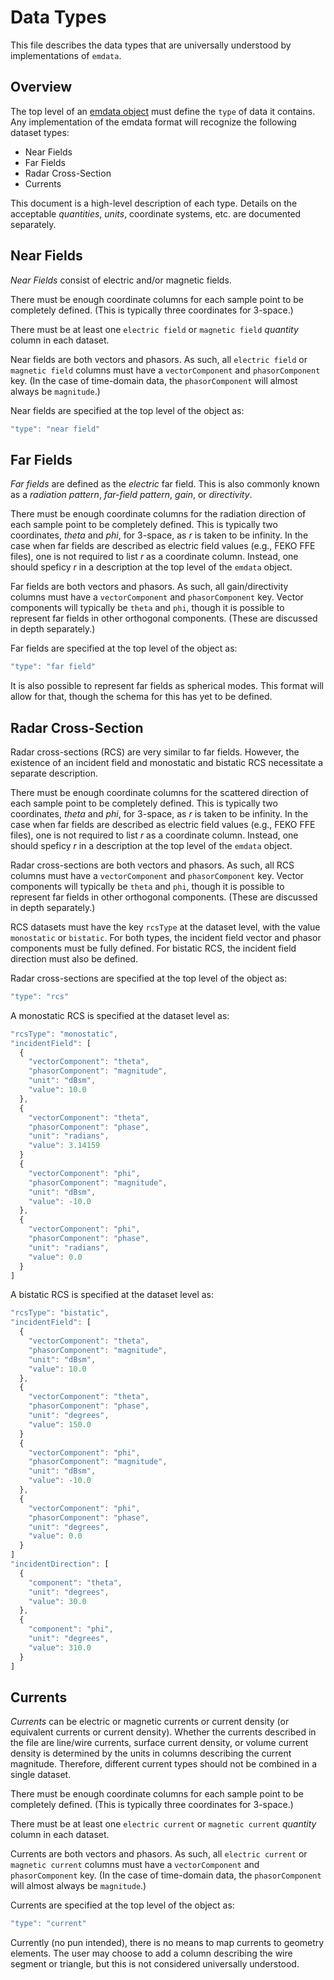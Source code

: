 # Data Types
This file describes the data types that are universally understood by implementations of `emdata`.

## Overview
The top level of an [emdata object](./object_schema.md) must define the `type` of data it contains. Any implementation of the emdata format will recognize the following dataset types:
* Near Fields
* Far Fields
* Radar Cross-Section
* Currents

This document is a high-level description of each type. Details on the acceptable *quantities*, *units*, coordinate systems, etc. are documented separately.

## Near Fields
*Near Fields* consist of electric and/or magnetic fields.

There must be enough coordinate columns for each sample point to be completely defined. (This is typically three coordinates for 3-space.)

There must be at least one `electric field` or `magnetic field` *quantity* column in each dataset.

Near fields are both vectors and phasors. As such, all `electric field` or `magnetic field` columns must have a `vectorComponent` and `phasorComponent` key. (In the case of time-domain data, the `phasorComponent` will almost always be `magnitude`.)

Near fields are specified at the top level of the object as:
```javascript
"type": "near field"
```

## Far Fields
*Far fields* are defined as the *electric* far field. This is also commonly known as a *radiation pattern*, *far-field pattern*, *gain*, or *directivity*.

There must be enough coordinate columns for the radiation direction of each sample point to be completely defined. This is typically two coordinates, *theta* and *phi*, for 3-space, as *r* is taken to be infinity. In the case when far fields are described as electric field values (e.g., FEKO FFE files), one is not required to list *r* as a coordinate column. Instead, one should speficy *r* in a description at the top level of the `emdata` object.

Far fields are both vectors and phasors. As such, all gain/directivity columns must have a `vectorComponent` and `phasorComponent` key. Vector components will typically be `theta` and `phi`, though it is possible to represent far fields in other orthogonal components. (These are discussed in depth separately.)

Far fields are specified at the top level of the object as:
```javascript
"type": "far field"
```

It is also possible to represent far fields as spherical modes. This format will allow for that, though the schema for this has yet to be defined.

## Radar Cross-Section
Radar cross-sections (RCS) are very similar to far fields. However, the existence of an incident field and monostatic and bistatic RCS necessitate a separate description.

There must be enough coordinate columns for the scattered direction of each sample point to be completely defined. This is typically two coordinates, *theta* and *phi*, for 3-space, as *r* is taken to be infinity. In the case when far fields are described as electric field values (e.g., FEKO FFE files), one is not required to list *r* as a coordinate column. Instead, one should speficy *r* in a description at the top level of the `emdata` object.

Radar cross-sections are both vectors and phasors. As such, all RCS columns must have a `vectorComponent` and `phasorComponent` key. Vector components will typically be `theta` and `phi`, though it is possible to represent far fields in other orthogonal components. (These are discussed in depth separately.)

RCS datasets must have the key `rcsType` at the dataset level, with the value `monostatic` or `bistatic`. For both types, the incident field vector and phasor components must be fully defined. For bistatic RCS, the incident field direction must also be defined.

Radar cross-sections are specified at the top level of the object as:
```javascript
"type": "rcs"
```

A monostatic RCS is specified at the dataset level as:
```javascript
"rcsType": "monostatic",
"incidentField": [
  {
    "vectorComponent": "theta",
    "phasorComponent": "magnitude",
    "unit": "dBsm",
    "value": 10.0
  },
  {
    "vectorComponent": "theta",
    "phasorComponent": "phase",
    "unit": "radians",
    "value": 3.14159
  }
  {
    "vectorComponent": "phi",
    "phasorComponent": "magnitude",
    "unit": "dBsm",
    "value": -10.0
  },
  {
    "vectorComponent": "phi",
    "phasorComponent": "phase",
    "unit": "radians",
    "value": 0.0
  }
]
```

A bistatic RCS is specified at the dataset level as:
```javascript
"rcsType": "bistatic",
"incidentField": [
  {
    "vectorComponent": "theta",
    "phasorComponent": "magnitude",
    "unit": "dBsm",
    "value": 10.0
  },
  {
    "vectorComponent": "theta",
    "phasorComponent": "phase",
    "unit": "degrees",
    "value": 150.0
  }
  {
    "vectorComponent": "phi",
    "phasorComponent": "magnitude",
    "unit": "dBsm",
    "value": -10.0
  },
  {
    "vectorComponent": "phi",
    "phasorComponent": "phase",
    "unit": "degrees",
    "value": 0.0
  }
]
"incidentDirection": [
  {
    "component": "theta",
    "unit": "degrees",
    "value": 30.0
  },
  {
    "component": "phi",
    "unit": "degrees",
    "value": 310.0
  }
]
```

## Currents
*Currents* can be electric or magnetic currents or current density (or equivalent currents or current density). Whether the currents described in the file are line/wire currents, surface current density, or volume current density is determined by the units in columns describing the current magnitude. Therefore, different current types should not be combined in a single dataset.

There must be enough coordinate columns for each sample point to be completely defined. (This is typically three coordinates for 3-space.)

There must be at least one `electric current` or `magnetic current` *quantity* column in each dataset.

Currents are both vectors and phasors. As such, all `electric current` or `magnetic current` columns must have a `vectorComponent` and `phasorComponent` key. (In the case of time-domain data, the `phasorComponent` will almost always be `magnitude`.)

Currents are specified at the top level of the object as:
```javascript
"type": "current"
```

Currently (no pun intended), there is no means to map currents to geometry elements. The user may choose to add a column describing the wire segment or triangle, but this is not considered universally understood.
